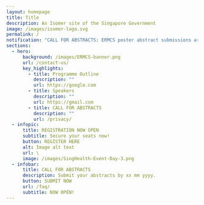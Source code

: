 ```yaml
---
layout: homepage
title: Title
description: An Isomer site of the Singapore Government
image: /images/isomer-logo.svg
permalink: /
notification: "CALL FOR ABSTRACTS: ERMCS poster abstract submissions are now open for 2023!"
sections:
  - hero:
      background: /images/ERMCS-banner.png
      url: /contact-us/
      key_highlights:
        - title: Programme Outline
          description: ""
          url: https://google.com
        - title: Speakers
          description: ""
          url: https://gmail.com
        - title: CALL FOR ABSTRACTS
          description: ""
          url: /privacy/
  - infopic:
      title: REGISTRATION NOW OPEN
      subtitle: Secure your seats now!
      button: REGISTER HERE
      alt: Image alt text
      url: \
      image: /images/SingHealth-Event-Day-3.png
  - infobar:
      title: CALL FOR ABSTRACTS
      description: Submit your abstracts by xx mm yyyy.
      button: SUBMIT NOW
      url: /faq/
      subtitle: NOW OPEN!
---
```

